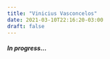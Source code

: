 ```yaml
---
title: "Vinicius Vasconcelos"
date: 2021-03-10T22:16:20-03:00
draft: false
---
```



##### In progress...